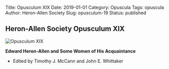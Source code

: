 Title: Opusculum XIX
Date: 2019-01-01
Category: Opuscula
Tags: opuscula
Author: Heron-Allen Society
Slug: opusculum-19
Status: published

## Heron-Allen Society Opusculum XIX

![Opusculum XIX](/images/opuscula/op19-large.jpg)

**Edward Heron-Allen and Some Women of His Acquaintance**

- Edited by Timothy J. McCann and John E. Whittaker
